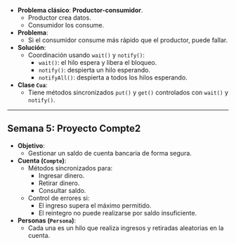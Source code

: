 
- **Problema clásico**: **Productor-consumidor**.
    - Productor crea datos.
    - Consumidor los consume.
- **Problema**:
    - Si el consumidor consume más rápido que el productor, puede fallar.
- **Solución**:
    - Coordinación usando `wait()` y `notify()`:
        - `wait()`: el hilo espera y libera el bloqueo.
        - `notify()`: despierta un hilo esperando.
        - `notifyAll()`: despierta a todos los hilos esperando.
- **Clase `Cua`**:
    - Tiene métodos sincronizados `put()` y `get()` controlados con `wait()` y `notify()`.

---
## Semana 5: Proyecto Compte2

- **Objetivo**:
    - Gestionar un saldo de cuenta bancaria de forma segura.
- **Cuenta (`Compte`)**:
    - Métodos sincronizados para:
        - Ingresar dinero.
        - Retirar dinero.
        - Consultar saldo.
    - Control de errores si:
        - El ingreso supera el máximo permitido.
        - El reintegro no puede realizarse por saldo insuficiente.
- **Personas (`Persona`)**:
    - Cada una es un hilo que realiza ingresos y retiradas aleatorias en la cuenta.